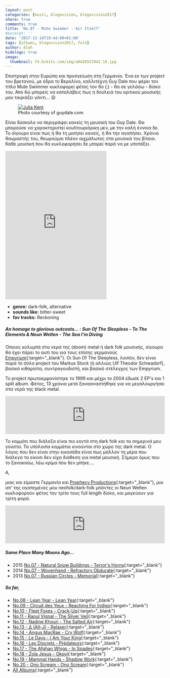 ```yaml
---
layout: post
categories: [music, blogovision, blogovision2017]
share: true
comments: true
title: 'No.07 - Mute Swimmer - Air Itself'
#excerpt: ''
date: '2017-12-14T19:44:00+01:00'
tags: [albums, blogovision2017, folk]
author: Aleh
hidelogo: true
image:
  thumbnail: f4.bcbits.com/img/a0426557842_16.jpg
---
```

Επιστροφή στην Ευρώπη και προσγείωση στη Γερμανία. Ένα εκ των project του βρετανού, με έδρα το Βερολίνο, καλλιτέχνη Guy Dale που φέρει τον τίτλο Mute Swimmer κυκλοφορεί φέτος τον 6ο (;) - θα σε γελάσω - δίσκο του. Απο δώ μπορείς να καταλάβεις πως η δουλειά του κριτικού μουσικής μου ταιριάζει γάντι... :stuck_out_tongue_winking_eye:

<figure class="center">
	<a href="http://www.guydale.com/userimages/ULI%20SCHOKOLADEN%20PROMO.jpg"><img src="http://www.guydale.com/userimages/ULI%20SCHOKOLADEN%20PROMO.jpg" alt="Julia Kent" /></a>
	<figcaption>Photo courtesy of guydale.com</figcaption>
</figure>

Είναι δύσκολο να περιγράψει κανείς τη μουσική του Guy Dale. Θα μπορούσε να χαρακτηριστεί κουλτουριάρικη μεν, με την καλή έννοια δε. Το σίγουρο είναι πως ή θα τη μισήσει κανείς, ή θα την αγαπήσει. Χρόνια θαυμαστής του, θεωρούμαι πλέον αιχμάλωτος στα μουσικά του βίτσια. Κάθε μουσική που θα κυκλοφορήσει δε μπορεί παρά να με υποτάξει. 

<iframe style="border: 0; width: 320px; height: 470px;" src="https://bandcamp.com/EmbeddedPlayer/album=857682605/size=large/bgcol=ffffff/linkcol=0687f5/tracklist=false/track=537991443/transparent=true/" seamless><a href="http://muteswimmer.bandcamp.com/album/air-itself">Air Itself by Mute Swimmer</a></iframe>

* **genre:** dark-folk, alternative
* **sounds like:** bitter-sweet
* **fav tracks:** Reckoning

<div class="text-divider"></div>

##### <i class="fa fa-hand-o-right"></i> An homage to glorious outcasts... : Sun Of The Sleepless - To The Elements & Neun Welten - The Sea I'm Diving
Όποιος κολυμπά στα νερά της (doom) metal ή dark folk μουσικής, σίγουρα θα έχει πάρει το αυτί του για τους επίσης γερμανούς [Empyrium](https://www.youtube.com/watch?v=YCKnJ4oePgg){:target="_blank"}. Οι Sun Of The Sleepless, λοιπόν, δεν είναι παρά το σόλο project του  Markus Stock (ή αλλιώς Ulf Theodor Schwadorf), βασικό κιθαρίστα, συντραγουδιστή, και βασικό στέλεγχος των Empyrium.

To project πρωτοεμφανίστηκε το 1999 και μέχρι το 2004 έδωσε 2 EP's και 1 split album. Φέτος, 13 χρόνια μετά ξανααναστήθηκε για να μεγαλουργήσει στα νερά της black metal. 

<iframe style="border: 0; width: 100%; height: 120px;" src="https://bandcamp.com/EmbeddedPlayer/album=3238123028/size=large/bgcol=ffffff/linkcol=0687f5/tracklist=false/artwork=small/track=3913758860/transparent=true/" seamless><a href="http://sun-of-the-sleepless.bandcamp.com/album/to-the-elements">To The Elements by Sun Of The Sleepless</a></iframe>
 
Το κομμάτι που διάλεξα είναι πιο κοντά στη dark folk και τα σημερινά μου γούστα. Τα υπόλοιπα κομμάτια κινούνται στο χώρο της dark metal. Ο λόγος που δεν είναι στην εικοσάδα είναι πως μάλλον τη μέρα που διάλεγα τα είκοσι δεν είχα διάθεση για metal μουσική. Σήμερα όμως που το ξανακούω, λέω κρίμα που δεν μπήκε.... 

Α,

μιας και είμαστε Γερμανία και [Prophecy Productions](http://en.prophecy.de/){:target="_blank"}, μια απ' της αγαπημένες μου neofolk/dark-folk μπάντες οι Neun Welten κυκλοφορούν φέτος τον τρίτο τους full length δίσκο, και μαγεύουν για τρίτη φορά. 

<iframe style="border: 0; width: 100%; height: 120px;" src="https://bandcamp.com/EmbeddedPlayer/album=3344108438/size=large/bgcol=ffffff/linkcol=0687f5/tracklist=false/artwork=small/track=1353640088/transparent=true/" seamless><a href="http://neun-welten.bandcamp.com/album/the-sea-im-diving">The Sea I&#39;m Diving by Neun Welten</a></iframe>


##### <i class="fa fa-hand-o-right"></i> Same Place Many Moons Ago...

* 2015 [No.07 - Natural Snow Buildings - Terror's Horns](/music/blogovision/blogovision2015/blogovision2015-no07/){:target="_blank"}
* 2014 [No.07 - Wovenhand - Refractory Obdurate](/music/blogovision/blogovision2014/blogovision2014-no07/){:target="_blank"}
* 2013 [No.07 - Russian Circles - Memorial](/music/blogovision/blogovision2013/blogovision2013-no07/){:target="_blank"}

##### <i class="fa fa-hand-o-right"></i> So far,

* [No.08 - Lean Year - Lean Year](/music/blogovision/blogovision2017/no08/){:target="_blank"}
* [No.09 - Circuit des Yeux - Reaching For Indigo](/music/blogovision/blogovision2017/no09/){:target="_blank"}
* [No.10 - Fleet Foxes - Crack-Up](/music/blogovision/blogovision2017/no10/){:target="_blank"}
* [No.11 - Raoul Vignal - The Silver Veil](/music/blogovision/blogovision2017/no11/){:target="_blank"}
* [No.12 - Nadine Khouri - The Salted Air](/music/blogovision/blogovision2017/no12/){:target="_blank"}
* [No.13 - ∆ (Alt-J) - Relaxer](/music/blogovision/blogovision2017/no13/){:target="_blank"}
* [No.14 - Angus MacRae - Cry Wolf](/music/blogovision/blogovision2017/no14/){:target="_blank"}
* [No.15 - Le Days - I Am Your King](/music/blogovision/blogovision2017/no15/){:target="_blank"}
* [No.16 - Les Discrets - Prédateurs](/music/blogovision/blogovision2017/no16/){:target="_blank"}
* [No.17 - The Afghan Whigs - In Spades](/music/blogovision/blogovision2017/no17/){:target="_blank"}
* [No.18 - Zola Jesus - Okovi](/music/blogovision/blogovision2017/no18/){:target="_blank"}
* [No.19 - Mammal Hands - Shadow Work](/music/blogovision/blogovision2017/no19/){:target="_blank"}
* [No.20 - Ono Scream - Ono Scream](/music/blogovision/blogovision2017/no20/){:target="_blank"}
* [All Albums](/music/new-albums-2017/){:target="_blank"}